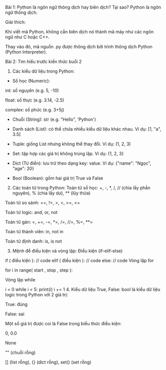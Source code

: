 Bài 1: Python là ngôn ngữ thông dịch hay biên dịch? Tại sao?
Python là ngôn ngữ thông dịch.

Giải thích:

Khi viết mã Python,  không cần biên dịch nó thành mã máy như các ngôn ngữ như C hoặc C++.

Thay vào đó, mã nguồn .py được thông dịch bởi trình thông dịch Python (Python Interpreter).


Bài 2: Tìm hiểu trước kiến thức buổi 2
1. Các kiểu dữ liệu trong Python:
- Số học (Numeric):

int: số nguyên (e.g. 5, -10)

float: số thực (e.g. 3.14, -2.5)

complex: số phức (e.g. 3+5j)

- Chuỗi (String): str (e.g. "Hello", 'Python')

- Danh sách (List): có thể chứa nhiều kiểu dữ liệu khác nhau. Ví dụ: [1, "a", 3.5]

- Tuple: giống List nhưng không thể thay đổi. Ví dụ: (1, 2, 3)

- Set: tập hợp các giá trị không trùng lặp. Ví dụ: {1, 2, 3}

- Dict (Từ điển): lưu trữ theo dạng key: value. Ví dụ: {"name": "Ngọc", "age": 20}

- Bool (Boolean): gồm hai giá trị True và False

2. Các toán tử trong Python:
Toán tử số học: +, -, *, /, // (chia lấy phần nguyên), % (chia lấy dư), ** (lũy thừa)

Toán tử so sánh: ==, !=, >, <, >=, <=

Toán tử logic: and, or, not

Toán tử gán: =, +=, -=, *=, /=, //=, %=, **=

Toán tử thành viên: in, not in

Toán tử định danh: is, is not

3. Mệnh đề điều kiện và vòng lặp:
Điều kiện (if-elif-else)

if ( điều kiện ):
    // code 
elif ( điều kiện ):
   // code 
else:
    // code 
Vòng lặp for

for i in range( start , stop , step ):
    
Vòng lặp while

i = 0
while i < 5:
    print(i)
    i += 1
4. Kiểu dữ liệu True, False:
bool là kiểu dữ liệu logic trong Python với 2 giá trị:

True: đúng

False: sai

Một số giá trị được coi là False trong biểu thức điều kiện:

0, 0.0

None

"" (chuỗi rỗng)

[] (list rỗng), {} (dict rỗng), set() (set rỗng)
